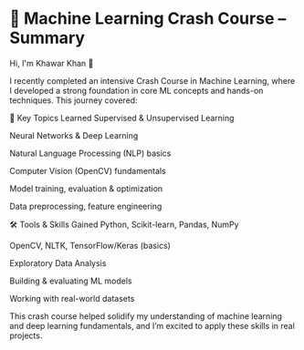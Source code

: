 # 🚀 Machine Learning Crash Course – Summary
Hi, I'm Khawar Khan 👋

I recently completed an intensive Crash Course in Machine Learning, where I developed a strong foundation in core ML concepts and hands-on techniques. This journey covered:

🧠 Key Topics Learned
Supervised & Unsupervised Learning

Neural Networks & Deep Learning

Natural Language Processing (NLP) basics

Computer Vision (OpenCV) fundamentals

Model training, evaluation & optimization

Data preprocessing, feature engineering

🛠️ Tools & Skills Gained
Python, Scikit-learn, Pandas, NumPy

OpenCV, NLTK, TensorFlow/Keras (basics)

Exploratory Data Analysis

Building & evaluating ML models

Working with real-world datasets

This crash course helped solidify my understanding of machine learning and deep learning fundamentals, and I’m excited to apply these skills in real projects.
